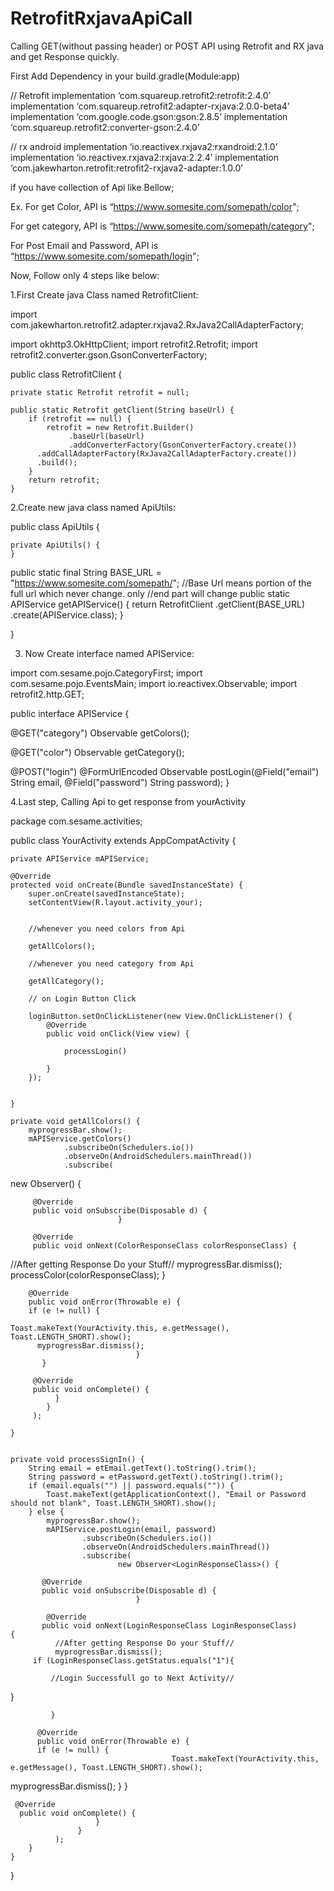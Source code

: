 # RetrofitRxjavaApiCall
Calling GET(without passing header) or POST API using Retrofit and RX java and get Response quickly.

First Add Dependency in your build.gradle(Module:app)
 
 // Retrofit
 implementation ‘com.squareup.retrofit2:retrofit:2.4.0’
 implementation ‘com.squareup.retrofit2:adapter-rxjava:2.0.0-beta4’
 implementation ‘com.google.code.gson:gson:2.8.5’
 implementation ‘com.squareup.retrofit2:converter-gson:2.4.0’

// rx android
 implementation ‘io.reactivex.rxjava2:rxandroid:2.1.0’
 implementation ‘io.reactivex.rxjava2:rxjava:2.2.4’
 implementation ‘com.jakewharton.retrofit:retrofit2-rxjava2-adapter:1.0.0’

if you have collection of Api like Bellow;
 
Ex. For get Color, API is “https://www.somesite.com/somepath/color";

 For get category, API is “https://www.somesite.com/somepath/category";
 
 For Post Email and Password, API is “https://www.somesite.com/somepath/login";

Now, Follow only 4 steps like below: 
 
1.First Create java Class named RetrofitClient:

import com.jakewharton.retrofit2.adapter.rxjava2.RxJava2CallAdapterFactory;

import okhttp3.OkHttpClient;
import retrofit2.Retrofit;
import retrofit2.converter.gson.GsonConverterFactory;

public class RetrofitClient {

    private static Retrofit retrofit = null;
  
    public static Retrofit getClient(String baseUrl) {
        if (retrofit == null) {
            retrofit = new Retrofit.Builder()
                 .baseUrl(baseUrl)
                 .addConverterFactory(GsonConverterFactory.create())
          .addCallAdapterFactory(RxJava2CallAdapterFactory.create())
          .build();
        }
        return retrofit;
    }
2.Create new java class named ApiUtils:

public class ApiUtils {

    private ApiUtils() {
    }

   public static final String BASE_URL = "https://www.somesite.com/somepath/";
//Base Url means portion of the full url which never change. only //end part will change
    public static APIService getAPIService() {
        return RetrofitClient
                .getClient(BASE_URL)
                .create(APIService.class);
    }

}


3. Now Create interface named APIService:

import com.sesame.pojo.CategoryFirst;
import com.sesame.pojo.EventsMain;
import io.reactivex.Observable;
import retrofit2.http.GET;

public interface APIService {

   @GET("category")
    Observable<CategoryResponseClass> getColors();
 
 @GET("color")
    Observable<ColorResponseClass> getCategory();
 
  @POST("login")
    @FormUrlEncoded
    Observable<LoginResponseClass>
 postLogin(@Field("email") String email,
           @Field("password") String password);
}
 
4.Last step, Calling Api to get response from yourActivity

package com.sesame.activities;

public class YourActivity extends AppCompatActivity {

    private APIService mAPIService;

    @Override
    protected void onCreate(Bundle savedInstanceState) {
        super.onCreate(savedInstanceState);
        setContentView(R.layout.activity_your);


        //whenever you need colors from Api

        getAllColors();

        //whenever you need category from Api

        getAllCategory();

        // on Login Button Click

        loginButton.setOnClickListener(new View.OnClickListener() {
            @Override
            public void onClick(View view) {

                processLogin()

            }
        });


    }

    private void getAllColors() {
        myprogressBar.show();
        mAPIService.getColors()
                .subscribeOn(Schedulers.io())
                .observeOn(AndroidSchedulers.mainThread())
                .subscribe(
new Observer<ColorResponseClass>() {

         @Override
         public void onSubscribe(Disposable d) {
                            }

         @Override
         public void onNext(ColorResponseClass colorResponseClass) {
//After getting Response Do your Stuff//
myprogressBar.dismiss();
                  processColor(colorResponseClass);
}

        @Override
        public void onError(Throwable e) {
        if (e != null) {
                                          Toast.makeText(YourActivity.this, e.getMessage(), Toast.LENGTH_SHORT).show();
          myprogressBar.dismiss();
                                }
           }

         @Override
         public void onComplete() {
              }
            }
         );

    }


    private void processSignIn() {
        String email = etEmail.getText().toString().trim();
        String password = etPassword.getText().toString().trim();
        if (email.equals("") || password.equals("")) {
            Toast.makeText(getApplicationContext(), "Email or Password should not blank", Toast.LENGTH_SHORT).show();
        } else {
            myprogressBar.show();
            mAPIService.postLogin(email, password)
                    .subscribeOn(Schedulers.io())
                    .observeOn(AndroidSchedulers.mainThread())
                    .subscribe(
                            new Observer<LoginResponseClass>() {

           @Override
           public void onSubscribe(Disposable d) {
                                }

            @Override
           public void onNext(LoginResponseClass LoginResponseClass)        {
              //After getting Response Do your Stuff//
              myprogressBar.dismiss();
         if (LoginResponseClass.getStatus.equals("1"){
                                    
             //Login Successfull go to Next Activity//
}

             }

          @Override
          public void onError(Throwable e) {
          if (e != null) {
                                        Toast.makeText(YourActivity.this, e.getMessage(), Toast.LENGTH_SHORT).show();
myprogressBar.dismiss();
          }
       }

     @Override
      public void onComplete() {
                       }
                   }
              );
        }
    }

}
